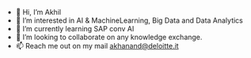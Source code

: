 - 👋 Hi, I’m Akhil
- 👀 I’m interested in AI & MachineLearning, Big Data and Data Analytics
- 🌱 I’m currently learning SAP conv AI
- 💞️ I’m looking to collaborate on any knowledge exchange.
- 📫 Reach me out on my mail akhanand@deloitte.it

<!---
akhanand/akhanand is a ✨ special ✨ repository because its `README.md` (this file) appears on your GitHub profile.
You can click the Preview link to take a look at your changes.
--->
